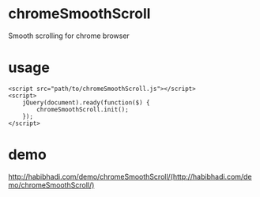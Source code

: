 chromeSmoothScroll
==================

Smooth scrolling for chrome browser

usage
=====

```
<script src="path/to/chromeSmoothScroll.js"></script>
<script>
	jQuery(document).ready(function($) {
		chromeSmoothScroll.init();
	});
</script>
```

demo
====
http://habibhadi.com/demo/chromeSmoothScroll/(http://habibhadi.com/demo/chromeSmoothScroll/)